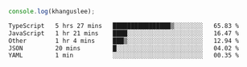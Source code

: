 ```js
console.log(khanguslee);
```

<!--START_SECTION:waka-->

```txt
TypeScript   5 hrs 27 mins   ████████████████▒░░░░░░░░   65.83 %
JavaScript   1 hr 21 mins    ████░░░░░░░░░░░░░░░░░░░░░   16.47 %
Other        1 hr 4 mins     ███▒░░░░░░░░░░░░░░░░░░░░░   12.94 %
JSON         20 mins         █░░░░░░░░░░░░░░░░░░░░░░░░   04.02 %
YAML         1 min           ░░░░░░░░░░░░░░░░░░░░░░░░░   00.35 %
```

<!--END_SECTION:waka-->

<!--
**khanguslee/khanguslee** is a ✨ _special_ ✨ repository because its `README.md` (this file) appears on your GitHub profile.

Here are some ideas to get you started:

- 🔭 I’m currently working on ...
- 🌱 I’m currently learning ...
- 👯 I’m looking to collaborate on ...
- 🤔 I’m looking for help with ...
- 💬 Ask me about ...
- 📫 How to reach me: ...
- 😄 Pronouns: ...
- ⚡ Fun fact: ...
-->
